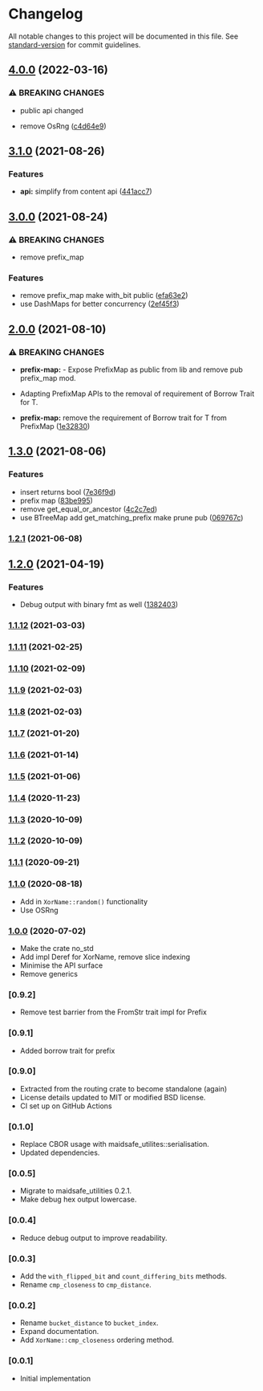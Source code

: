 # Changelog

All notable changes to this project will be documented in this file. See [standard-version](https://github.com/conventional-changelog/standard-version) for commit guidelines.

## [4.0.0](https://github.com/maidsafe/xor_name/compare/v3.1.0...v4.0.0) (2022-03-16)


### ⚠ BREAKING CHANGES

* public api changed

* remove OsRng ([c4d64e9](https://github.com/maidsafe/xor_name/commit/c4d64e98556e5c9caff902182c9e840dad869580))

## [3.1.0](https://github.com/maidsafe/xor_name/compare/v3.0.0...v3.1.0) (2021-08-26)


### Features

* **api:** simplify from content api ([441acc7](https://github.com/maidsafe/xor_name/commit/441acc7269747cff6868adf425cd0be6c12b39e5))

## [3.0.0](https://github.com/maidsafe/xor_name/compare/v2.0.0...v3.0.0) (2021-08-24)


### ⚠ BREAKING CHANGES

* remove prefix_map

### Features

* remove prefix_map make with_bit public ([efa63e2](https://github.com/maidsafe/xor_name/commit/efa63e26dc3820c6ba1cdeaf270f41030684fa09))
* use DashMaps for better concurrency ([2ef45f3](https://github.com/maidsafe/xor_name/commit/2ef45f328699ccb8a750b8f0e5788b792414f3c1))

## [2.0.0](https://github.com/maidsafe/xor_name/compare/v1.3.0...v2.0.0) (2021-08-10)


### ⚠ BREAKING CHANGES

* **prefix-map:**  - Expose PrefixMap as public from lib and remove pub prefix_map mod.
 - Adapting PrefixMap APIs to the removal of requirement of Borrow<Prefix> Trait for T.

* **prefix-map:** remove the requirement of Borrow<Prefix> trait for T from PrefixMap ([1e32830](https://github.com/maidsafe/xor_name/commit/1e32830af72ae37f58a9961b8a0c8dde0981b0e0))

## [1.3.0](https://github.com/maidsafe/xor_name/compare/v1.2.1...v1.3.0) (2021-08-06)


### Features

* insert returns bool ([7e36f9d](https://github.com/maidsafe/xor_name/commit/7e36f9dfeb49765b281625f07ec64fd320c666d2))
* prefix map ([83be995](https://github.com/maidsafe/xor_name/commit/83be99545a3dda1fdb9d0c13a9d18a757bec8538))
* remove get_equal_or_ancestor ([4c2c7ed](https://github.com/maidsafe/xor_name/commit/4c2c7ed40db22f14a8548d8bb6e36589a0111165))
* use BTreeMap add get_matching_prefix make prune pub ([069767c](https://github.com/maidsafe/xor_name/commit/069767ce0e98a86e9b04f8efa2c91225968e022d))

### [1.2.1](https://github.com/maidsafe/xor_name/compare/v1.2.0...v1.2.1) (2021-06-08)

## [1.2.0](https://github.com/maidsafe/xor_name/compare/v1.1.12...v1.2.0) (2021-04-19)


### Features

* Debug output with binary fmt as well ([1382403](https://github.com/maidsafe/xor_name/commit/1382403befe73de1961fcde8ec6cfa042dd36fb0))

### [1.1.12](https://github.com/maidsafe/xor_name/compare/v1.1.11...v1.1.12) (2021-03-03)

### [1.1.11](https://github.com/maidsafe/xor_name/compare/v1.1.10...v1.1.11) (2021-02-25)

### [1.1.10](https://github.com/maidsafe/xor_name/compare/v1.1.9...v1.1.10) (2021-02-09)

### [1.1.9](https://github.com/maidsafe/xor_name/compare/v1.1.8...v1.1.9) (2021-02-03)

### [1.1.8](https://github.com/maidsafe/xor_name/compare/v1.1.7...v1.1.8) (2021-02-03)

### [1.1.7](https://github.com/maidsafe/xor_name/compare/v1.1.6...v1.1.7) (2021-01-20)

### [1.1.6](https://github.com/maidsafe/xor_name/compare/v1.1.5...v1.1.6) (2021-01-14)

### [1.1.5](https://github.com/maidsafe/xor_name/compare/v1.1.4...v1.1.5) (2021-01-06)

### [1.1.4](https://github.com/maidsafe/xor_name/compare/v1.1.3...v1.1.4) (2020-11-23)

### [1.1.3](https://github.com/maidsafe/xor_name/compare/v1.1.2...v1.1.3) (2020-10-09)

### [1.1.2](https://github.com/maidsafe/xor_name/compare/v1.1.1...v1.1.2) (2020-10-09)

### [1.1.1](https://github.com/maidsafe/xor_name/compare/v1.1.0...v1.1.1) (2020-09-21)

### [1.1.0](https://github.com/maidsafe/xor_name/compare/v1.0.0...v1.1.0) (2020-08-18)
* Add in `XorName::random()` functionality
* Use OSRng

### [1.0.0](https://github.com/maidsafe/xor_name/compare/0.9.2...v1.0.0) (2020-07-02)
* Make the crate no_std
* Add impl Deref for XorName, remove slice indexing
* Minimise the API surface
* Remove generics

### [0.9.2]
* Remove test barrier from the FromStr trait impl for Prefix

### [0.9.1]
* Added borrow trait for prefix

### [0.9.0]
* Extracted from the routing crate to become standalone (again)
* License details updated to MIT or modified BSD license.
* CI set up on GitHub Actions

### [0.1.0]
* Replace CBOR usage with maidsafe_utilites::serialisation.
* Updated dependencies.

### [0.0.5]
* Migrate to maidsafe_utilities 0.2.1.
* Make debug hex output lowercase.

### [0.0.4]
* Reduce debug output to improve readability.

### [0.0.3]
* Add the `with_flipped_bit` and `count_differing_bits` methods.
* Rename `cmp_closeness` to `cmp_distance`.

### [0.0.2]
* Rename `bucket_distance` to `bucket_index`.
* Expand documentation.
* Add `XorName::cmp_closeness` ordering method.

### [0.0.1]
* Initial implementation
